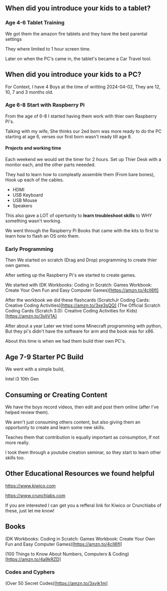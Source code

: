 ## When did you introduce your kids to a tablet?

### Age 4-6 Tablet Training

We got them the amazon fire tablets and they have the best parental settings

They where limited to 1 hour screen time.

Later on when the PC's came in, the tablet's became a Car Travel tool.



## When did you introduce your kids to a PC?

For Context, I have 4 Boys at the time of writting 2024-04-02,
They are 12, 10, 7 and 3 months old.

### Age 6-8 Start with Raspberry Pi
From the age of 6-8 I started having them work with thier own Raspberry Pi's.

Talking with my wife, She thinks our 2ed born was more ready to do the PC starting at age 6, verses our first born wasn't ready till age 8.


#### Projects and working time
Each weekend we would set the timer for 2 hours.
Set up Thier Desk with a monitor each, and the other parts neeeded.

They had to learn how to compleatly assemble them (From bare bones),
Hook up each of the cables.
* HDMI
* USB Keyboard
* USB Mouse
* Speakers


This also gave a LOT of opertunity to **learn troubleshoot skills** to WHY something wasn't working.

We went through the Raspberry Pi Books that came with the kits to first to learn how to flash an OS onto them.



### Early Programming

Then We started on scratch (Drag and Drop) programming to create thier own games.

After setting up the Raspberry Pi's we started to create games.

We started with 
(DK Workbooks: Coding in Scratch: Games Workbook: Create Your Own Fun and Easy Computer Games)[https://amzn.to/4cIl6fI] 

After the workbook we did these flashcards
(ScratchJr Coding Cards: Creative Coding Activities)[https://amzn.to/3xe3sQQ]
(The Official Scratch Coding Cards (Scratch 3.0): Creative Coding Activities for Kids)[https://amzn.to/3xliV1A]


After about a year Later we tried some Minecraft programming with python,
But they pi's didn't have the software for arm and the book was for x86.

About this time is when we had them build thier own PC's.

## Age 7-9 Starter PC Build 

We went with a simple build, 

Intel i3 10th Gen


## Consuming or Creating Content

We have the boys record videos, then edit and post them online (after I've helped review them).

We aren't just consuming others content, but also giving them an opportunity to create and learn some new skills.

Teaches them that contribution is equally important as consumption, If not more really.

I took them through a youtube creation seminar, so they start to learn other skills too.

## Other Educational Resources we found helpful

https://www.kiwico.com

https://www.crunchlabs.com

If you are interested I can get you a refferal link for Kiwico or Crunchlabs of these, just let me know!

## Books

(DK Workbooks: Coding in Scratch: Games Workbook: Create Your Own Fun and Easy Computer Games)[https://amzn.to/4cIl6fI] 

(100 Things to Know About Numbers, Computers & Coding)[https://amzn.to/4a9kRZD]



### Codes and Cyphers

(Over 50 Secret Codes)[https://amzn.to/3xvjk1m]







